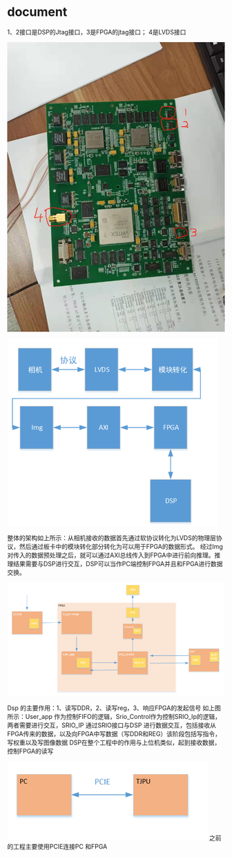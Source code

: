 # document
1、2接口是DSP的Jtag接口，3是FPGA的jtag接口； 4是LVDS接口

![Image](https://github.com/19801201/Image/blob/main/tup.jpg)

![Image](https://github.com/19801201/Image/blob/main/kuangjia.png)

整体的架构如上所示：从相机接收的数据首先通过软协议转化为LVDS的物理层协议，然后通过板卡中的模块转化部分转化为可以用于FPGA的数据形式。
经过Img对传入的数据预处理之后，就可以通过AXI总线传入到FPGA中进行前向推理。推理结果需要与DSP进行交互，DSP可以当作PC端控制FPGA并且和FPGA进行数据交换。




![Image](https://github.com/19801201/Image/blob/main/new.png)

Dsp 的主要作用：1、读写DDR，2、读写reg，3、响应FPGA的发起信号
如上图所示：User_app 作为控制FIFO的逻辑，Srio_Control作为控制SRIO_Ip的逻辑，两者需要进行交互，SRIO_IP 通过SRIO接口与DSP 
进行数据交互，包括接收从FPGA传来的数据，以及向FPGA中写数据（写DDR和REG）该阶段包括写指令，写权重以及写图像数据
DSP在整个工程中的作用与上位机类似，起到接收数据，控制FPGA的读写


![Image](https://github.com/19801201/Image/blob/main/old.png)
之前的工程主要使用PCIE连接PC 和FPGA

